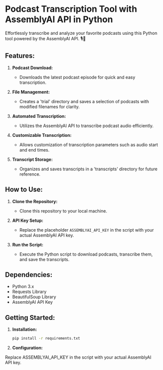 # Podcast Transcription Tool with AssemblyAI API in Python

Effortlessly transcribe and analyze your favorite podcasts using this Python tool powered by the AssemblyAI API. 🎙️📜

## Features:

1. **Podcast Download:**
   - Downloads the latest podcast episode for quick and easy transcription.

2. **File Management:**
   - Creates a 'trial' directory and saves a selection of podcasts with modified filenames for clarity.

3. **Automated Transcription:**
   - Utilizes the AssemblyAI API to transcribe podcast audio efficiently.

4. **Customizable Transcription:**
   - Allows customization of transcription parameters such as audio start and end times.

5. **Transcript Storage:**
   - Organizes and saves transcripts in a 'transcripts' directory for future reference.

## How to Use:

1. **Clone the Repository:**
   - Clone this repository to your local machine.

2. **API Key Setup:**
   - Replace the placeholder `ASSEMBLYAI_API_KEY` in the script with your actual AssemblyAI API key.

3. **Run the Script:**
   - Execute the Python script to download podcasts, transcribe them, and save the transcripts.

## Dependencies:

- Python 3.x
- Requests Library
- BeautifulSoup Library
- AssemblyAI API Key

## Getting Started:

1. **Installation:**
   ```bash
   pip install -r requirements.txt


2. **Configuration:**

Replace ASSEMBLYAI_API_KEY in the script with your actual AssemblyAI API key.

